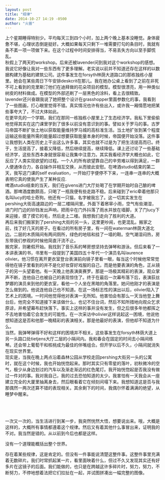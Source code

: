 ```yaml
---
layout: post
title: "规律"
date: 2014-10-27 14:19 -0500
author: "火兽"
---
```


上个星期睡得特别少。平均每天三到四个小时，加上两个晚上基本没睡觉。身体疲惫不堪，心理状态倒是挺好。大概如果每天只剩下一堆需要打勾的条目时，我就有条不紊一项一项做下来。在这个过程中时间安排得当，不易丢失方向以至手脚慌乱。<br>
秋假上了两天的workshop。后来还被lavender问到我对这个workshop的感想。我说它好像让我对一些东西有了更多理解。老实说以前并不知道还存在这样的以数据构建为基础的建筑公司。这件事发生在forsyth林荫大道路口的那栋独栋小屋里。她会在某些周日下午安排deskcrit在那儿。我在她办公桌上看到了之前在非死不可上看到的克里斯汀他们在迪拜做的花朵项目的模型。模型很漂亮，用一种类似树皮的材料做成。在模型的外部还刷了一层黑色的涂料，看上去很精致。lavender还兴奋跟我说了她把整个设计在grasshopper里面参数化的事，我看到了一些图画，打心眼里觉得不错。真实情况也许有些出入，或许我一厢情愿地把某些事夸大了，不过大体如此。<br>
在更早先的一个学期，我们在那同一栋独栋小屋里上了生态经济学。我私下里偷偷地觉得其实在这门课里学到了很多以前没有意识到的事。譬如关于罗马的事。古罗马帝国不断扩张土地以获取能量维持罗马城的高标准生活。当土地扩张到某个程度运输这些能量所需的能量超过想要获取能量本身的时候，帝国便开始没落。这件事让我想到人类在历史上干出这么许多事，其实也就不过是为了把生活提高而已。终于，生活提高了，接着又降低，然后继续提高，继续降低。课上还讨论了一些基础经济学，这些东西本身就很容易让我集中注意力。其实我看经济学大概也如此，它反应了人类实现欲望的过程。一个人的所有欲望靠自己的辛劳难以得到满足，一群人便通体合力，各自操作并相互交换，从而彼此安慰。在啤酒studio结束的第二天，我写这门课的self evaluation，一开始打字便停不下来，一连串一连串的大概表明它真的使我产生了某种反应.<br>
啤酒studio结束的当天，我们在givens进门大厅处喝了在学期开始时自己酿的啤酒。那啤酒度数颇高，只喝了一瓶我便有些走路不稳。后来碰到了eric牵着他那只名叫lucy的哈士奇狗。他还有一只猫，名字被我忘了。这一切其实发生在pershing大街高速路边的一层二楼隔间里。外面下着窸窣小雨，空气有些潮湿，进门时门边的铃铛发出声响，把雨伞在门外抖落了雨水并放在墙脚，关了门lucy下来迎接，摸了摸它的毛，然后走上二楼。我想我们走向了胜利的大道。<br>
再后来我们搬家到了pershing大街的另一头，这里更吵闹，也更混乱。搬家之前，找了好几天的房子。在看过的所有房子里，有一间在waterman林荫大道北边。二层的木质隔间有两间厕所，绿色的地毯和挂了一墙的鞋。空气潮湿闷热，房东带我们参观的时候他简直汗流不止。<br>
搬完家，则暑假开始。我找到了音乐系的琴房想坚持去弹琴和游泳。但后来看了一本讲表演的书，书里有一段提到了美国四五十年代一个演员名叫laurence olivier。他习惯在离开更衣室登台表演前向镜子里看一眼，每当这个时候他常常觉得他在镜子里看到的并不是化好妆穿好戏服的自己，而是他要表演的角色，正从镜子的另一头望着他。有一天晚上他表演奥赛罗。那是一场极其精彩的表演，观众掌声不断，连他自己也被自己的表现惊住了。终于在最后一次幕布落下后，表演荻丝梦娜的演员来到他的更衣室，看他一个人坐在黑暗的角落里。她问他刚才的表演是怎么做到的。他说连他自己也不知道。在这一场标志性的演出以后，olivier陷入了艺术上的困境。一时间他觉得他对表演一无所知。他害怕会有那么一天当他登上舞台后，他完全不知道接下来该做什么，也记不住台词，然后不知所措地向观众乞求原谅，并希望幕布赶快落下。事实上这样的事并没有发生，但之后很多年他都挥之不去地害怕着它会发生的可能性。在一次采访中olivier这样说起这一困境，他说他想知道这是否和他那一晚精彩的表演相关。那是他最好的表演，但他却不知道为什么。<br>
当然，我弹琴弹得不好和这样的困境并不相关。这些事发生在forsyth林荫大道上另一头路口处tietjens大厅二层的小隔间内。我和春会在固定的时间去小隔间练琴。还会带上葡萄干和核桃成为最佳的伴嘴组合。但开学以后不久，小隔间就消失在现实世界里。<br>
现实是，当我在晚上两点沿着森林公园从学校走回pershing大街另一头的公寓时，就在这个时候，我也开始恍惚起来。那时其实只有零星的落叶，初秋微冷的空气，极少从身边划过的汽车以及渐走渐远的红色尾灯。我开始恍惚起是否我没有做过一件对的事。我对我自己，我的过去恐怕知道的太少。我害怕有一天我会从一座建立完全的大厦里抽离身去，然后眼看着它在倾刻间塌下来。我想知道这是否与我那偶然一两次还算不错的表现相关。其余剩下的时间，我偶尔怀着满满的绝望，从睡梦中醒来。
<br>
<br>
<br>
<br>
<br>
一次又一次的，当生活进行到某一步，我突然恍然大悟，想要说出来。哦，大概是这样的，大概所有事情都遵着这个规律。然后又有着其他什么事冒出来，证明我的不对。我当然是错的。从以前到今后也都是这样。

没有一个道理能概括出整个世界。

存在着某些规律，这是肯定的。但没有一件事能说清楚这整件事。这整件事里充满着无数碎片。我们时常抓起某一片，看里面映着什么，但过不久又发现其实还有好多片在这镜子的后面。我们能做的，也只是在跨越这许多碎片时，努力，努力，不断努力，不停地想着法把它们拉扯在一起，并试图拼凑出一幅完整的图像。
